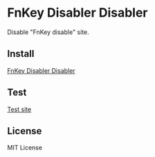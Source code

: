 FnKey Disabler Disabler
=======

Disable "FnKey disable" site.

Install
-------
[FnKey Disabler Disabler](https://chrome.google.com/webstore/detail/ljaokgmankhedlipbopanppcgomibcmk)

Test
-------
[Test site](http://jsrun.it/kyo_ago/94vp)

License
-------

MIT License

